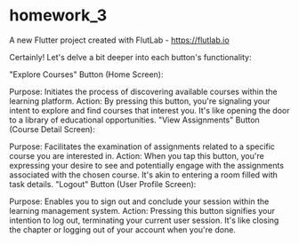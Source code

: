 # homework_3

A new Flutter project created with FlutLab - https://flutlab.io

Certainly! Let's delve a bit deeper into each button's functionality:

"Explore Courses" Button (Home Screen):

Purpose: Initiates the process of discovering available courses within the learning platform.
Action: By pressing this button, you're signaling your intent to explore and find courses that interest you. It's like opening the door to a library of educational opportunities.
"View Assignments" Button (Course Detail Screen):

Purpose: Facilitates the examination of assignments related to a specific course you are interested in.
Action: When you tap this button, you're expressing your desire to see and potentially engage with the assignments associated with the chosen course. It's akin to entering a room filled with task details.
"Logout" Button (User Profile Screen):

Purpose: Enables you to sign out and conclude your session within the learning management system.
Action: Pressing this button signifies your intention to log out, terminating your current user session. It's like closing the chapter or logging out of your account when you're done.
